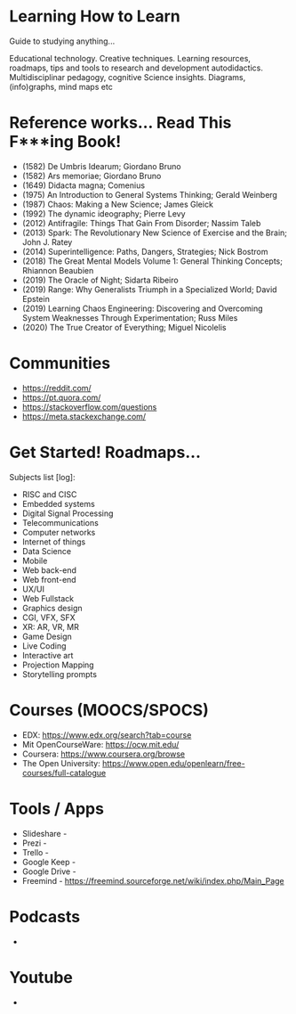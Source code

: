 # Learning How to Learn
Guide to studying anything... 

Educational technology. Creative techniques. Learning resources, roadmaps, tips and tools to research and development autodidactics. Multidisciplinar pedagogy, cognitive Science insights. Diagrams, (info)graphs, mind maps etc

# Reference works... Read This F***ing Book!
- (1582) De Umbris Idearum; Giordano Bruno
- (1582) Ars memoriae; Giordano Bruno
- (1649) Didacta magna; Comenius 
- (1975) An Introduction to General Systems Thinking; Gerald Weinberg
- (1987) Chaos: Making a New Science; James Gleick
- (1992) The dynamic ideography; Pierre Levy 
- (2012) Antifragile: Things That Gain From Disorder; Nassim Taleb
- (2013) Spark: The Revolutionary New Science of Exercise and the Brain; John J. Ratey
- (2014) Superintelligence: Paths, Dangers, Strategies; Nick Bostrom
- (2018) The Great Mental Models Volume 1: General Thinking Concepts; Rhiannon Beaubien
- (2019) The Oracle of Night; Sidarta Ribeiro
- (2019) Range: Why Generalists Triumph in a Specialized World; David Epstein
- (2019) Learning Chaos Engineering: Discovering and Overcoming System Weaknesses Through Experimentation; Russ Miles
- (2020) The True Creator of Everything; Miguel Nicolelis 

# Communities
- https://reddit.com/
- https://pt.quora.com/
- https://stackoverflow.com/questions
- https://meta.stackexchange.com/

# Get Started! Roadmaps...
Subjects list [log]:
- RISC and CISC
- Embedded systems
- Digital Signal Processing
- Telecommunications
- Computer networks
- Internet of things
- Data Science
- Mobile
- Web back-end
- Web front-end
- UX/UI
- Web Fullstack
- Graphics design
- CGI, VFX, SFX
- XR: AR, VR, MR
- Game Design
- Live Coding
- Interactive art
- Projection Mapping
- Storytelling prompts

# Courses (MOOCS/SPOCS)
- EDX: https://www.edx.org/search?tab=course
- Mit OpenCourseWare: https://ocw.mit.edu/
- Coursera: https://www.coursera.org/browse
- The Open University: https://www.open.edu/openlearn/free-courses/full-catalogue


# Tools / Apps
- Slideshare - 
- Prezi - 
- Trello - 
- Google Keep - 
- Google Drive - 
- Freemind - https://freemind.sourceforge.net/wiki/index.php/Main_Page

# Podcasts
- 

# Youtube 
- 

